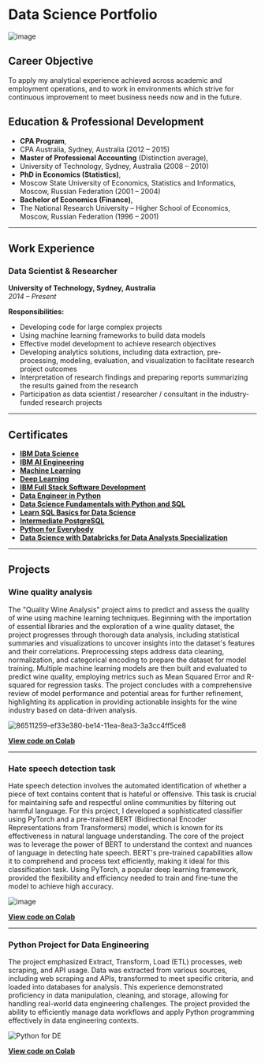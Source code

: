 # Data Science Portfolio
![image](https://github.com/Michael-S777/portfolio/assets/61314039/73fe024d-14de-4e18-9fd4-7d1bd357e0cf)


## Career Objective
To apply my analytical experience achieved across academic and employment operations, and to work in environments which strive for continuous improvement to meet business needs now and in the future.

## Education & Professional Development

- **CPA Program**,
- CPA Australia, Sydney, Australia (2012 – 2015)
- **Master of Professional Accounting** (Distinction average),
- University of Technology, Sydney, Australia (2008 – 2010)
- **PhD in Economics (Statistics)**,
- Moscow State University of Economics, Statistics and Informatics, Moscow, Russian Federation (2001 – 2004)
- **Bachelor of Economics (Finance)**,
- The National Research University – Higher School of Economics, Moscow, Russian Federation (1996 – 2001)

---
## Work Experience

### Data Scientist & Researcher
**University of Technology, Sydney, Australia**  
*2014 – Present*

**Responsibilities:**
- Developing code for large complex projects
- Using machine learning frameworks to build data models
- Effective model development to achieve research objectives
- Developing analytics solutions, including data extraction, pre-processing, modeling, evaluation, and visualization to facilitate research project outcomes
- Interpretation of research findings and preparing reports summarizing the results gained from the research
- Participation as data scientist / researcher / consultant in the industry-funded research projects

--- 
## Certificates
- **[IBM Data Science](https://www.coursera.org/account/accomplishments/professional-cert/SP56FSEAQ5ZA)**
- **[IBM AI Engineering](https://www.coursera.org/account/accomplishments/professional-cert/4MAWWWYUJKMA)**
- **[Machine Learning](https://www.coursera.org/account/accomplishments/specialization/MEBN2FNAVPZL)**
- **[Deep Learning](https://www.coursera.org/account/accomplishments/specialization/BAVSUCCGB96R)**
- **[IBM Full Stack Software Development](https://www.coursera.org/account/accomplishments/professional-cert/6J9WSUDD7HNJ)**
- **[Data Engineer in Python](https://www.datacamp.com/statement-of-accomplishment/track/9d517315d67ac2e34c5765717fb7f560d85d69e8?raw=1)**
- **[Data Science Fundamentals with Python and SQL](https://www.coursera.org/account/accomplishments/specialization/29NQSAB3ZAZ7)**
- **[Learn SQL Basics for Data Science](https://www.coursera.org/account/accomplishments/specialization/7JZT6H3TH4HK)**
- **[Intermediate PostgreSQL](https://www.coursera.org/account/accomplishments/verify/RTEVKMX77644)**
- **[Python for Everybody](https://www.coursera.org/account/accomplishments/specialization/N3P27B9BC4G7)**
- **[Data Science with Databricks for Data Analysts Specialization](https://coursera.org/share/1833c6ce3e91d225bfd509b8a46cedb6)**

---
## Projects
### Wine quality analysis
The "Quality Wine Analysis" project aims to predict and assess the quality of wine using machine learning techniques. Beginning with the importation of essential libraries and the exploration of a wine quality dataset, the project progresses through thorough data analysis, including statistical summaries and visualizations to uncover insights into the dataset's features and their correlations. Preprocessing steps address data cleaning, normalization, and categorical encoding to prepare the dataset for model training. Multiple machine learning models are then built and evaluated to predict wine quality, employing metrics such as Mean Squared Error and R-squared for regression tasks. The project concludes with a comprehensive review of model performance and potential areas for further refinement, highlighting its application in providing actionable insights for the wine industry based on data-driven analysis.


![86511259-ef33e380-be14-11ea-8ea3-3a3cc4ff5ce8](https://github.com/user-attachments/assets/6e262bd7-3983-4eb7-a39f-2de874695b83)

**[View code on Colab](https://colab.research.google.com/drive/1icNFHcw1B6Mwi_rgaKRt2QNT6_7mUJWS?usp=sharing)**

---
### Hate speech detection task
Hate speech detection involves the automated identification of whether a piece of text contains content that is hateful or offensive. This task is crucial for maintaining safe and respectful online communities by filtering out harmful language. For this project, I developed a sophisticated classifier using PyTorch and a pre-trained BERT (Bidirectional Encoder Representations from Transformers) model, which is known for its effectiveness in natural language understanding.
The core of the project was to leverage the power of BERT to understand the context and nuances of language in detecting hate speech. BERT's pre-trained capabilities allow it to comprehend and process text efficiently, making it ideal for this classification task. Using PyTorch, a popular deep learning framework, provided the flexibility and efficiency needed to train and fine-tune the model to achieve high accuracy.

![image](https://github.com/user-attachments/assets/77a13acc-dbc6-4ec0-a959-9adb8ff3ba23)


**[View code on Colab](https://colab.research.google.com/drive/1d_q0vUpgwmbN7imUcdsbuDwJ61OuBjvO?usp=sharing)**

---
### Python Project for Data Engineering
The project emphasized Extract, Transform, Load (ETL) processes, web scraping, and API usage. Data was extracted from various sources, including web scraping and APIs, transformed to meet specific criteria, and loaded into databases for analysis. This experience demonstrated proficiency in data manipulation, cleaning, and storage, allowing for handling real-world data engineering challenges. The project provided the ability to efficiently manage data workflows and apply Python programming effectively in data engineering contexts.

![Python for DE](https://github.com/user-attachments/assets/617f1686-69b5-44e1-b829-b344f148c02a)

**[View code on Colab](https://colab.research.google.com/drive/1Hh-G_HKm93DOQV2QLuwZVIzoy0uX83mP?usp=sharing)**

